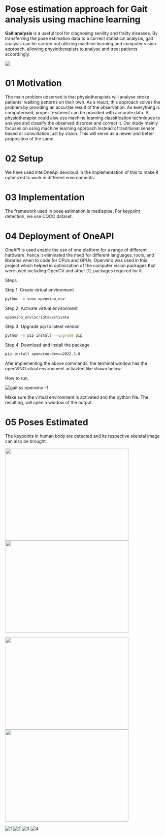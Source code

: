 # Pose estimation approach for Gait analysis using machine learning

 **Gait analysis** is a useful tool for diagnosing senility and frailty diseases. By transferring the pose estimation data to a correct statistical analysis, gait analysis can be carried out utilizing machine learning and computer vision approach, allowing physiotherapists to analyse and treat patients accordingly.
 
 
![](https://d2lfsu1qnyxzxu.cloudfront.net/cms/nga-feature.jpg)


# 01 Motivation
 
The main problem observed is that physiotherapists will analyse stroke patients' walking patterns on their own. As a result, this approach solves the problem by providing an accurate result of the observation. As everything is computerised, proper treatment can be provided with accurate data. A physiotherapist could also use machine learning classification techniques to analyse and classify the observed disorder and correct it. Our study mainly focuses on using machine learning approach instead of traditional sensor based or consultation just by vision. This will serve as a newer and better proposition of the same.

# 02 Setup
We have used intelOneApi devcloud in the implementation of this to make it optimized to work in different environments.

# 03 Implementation 

The framework used in pose estimation is mediapipe. For keypoint detection, we use COCO dataset.


# 04 Deployment of OneAPI
OneAPI is used enable the use of one platform for a range of different hardware, hence it eliminated the need for different languages, tools, and libraries when to code for CPUs and GPUs. 
Openvino was used in this project which helped in optimization of the computer vision packages that were used including OpenCV and other DL packages required for it.

Steps

Step 1: Create virtual environment
``` bash
python -m venv openvino_env
```
Step 2: Activate virtual environment
``` bash
openvino_env\Scripts\activate
```
Step 3: Upgrade pip to latest version
``` bash
python -m pip install --upgrade pip
```
Step 4: Download and install the package
``` bash
pip install openvino-dev==2022.3.0
```
Afer implementing the above commands, the terminal window has the openVINO vitual environment actiavted like shown below.



How to run,

![gait ss openvino -1](https://user-images.githubusercontent.com/118420309/226524641-22238c84-ac60-4df3-992a-a06b71f323ca.png)


Make sure the virtual environment is activated and the python file.
The resulting, will open a window of the output.

# 05 Poses Estimated
The keypoints in human body are detected and its respective skeletal image can also be brought.

<img src="https://user-images.githubusercontent.com/118420309/226533242-0690ca3f-fa67-4533-bf3b-f5582562be4c.png" width=400 height=300> <img src="https://user-images.githubusercontent.com/118420309/226533259-ae94d539-8b47-4b54-b97c-5802c92ffc52.png" width=400 height=300>

<img src="https://user-images.githubusercontent.com/118420309/226533265-d0f5b598-61cc-47de-9dfb-e80f6786ddc3.png" width=400 height=300> <img src="https://user-images.githubusercontent.com/118420309/226533270-b417a337-ff88-41ea-bc9c-d04d9d4a9970.png" width=400 height=300>

![1](https://user-images.githubusercontent.com/118420309/226533242-0690ca3f-fa67-4533-bf3b-f5582562be4c.png)
![2](https://user-images.githubusercontent.com/118420309/226533259-ae94d539-8b47-4b54-b97c-5802c92ffc52.png)
![3](https://user-images.githubusercontent.com/118420309/226533265-d0f5b598-61cc-47de-9dfb-e80f6786ddc3.png)
![4](https://user-images.githubusercontent.com/118420309/226533270-b417a337-ff88-41ea-bc9c-d04d9d4a9970.png)



